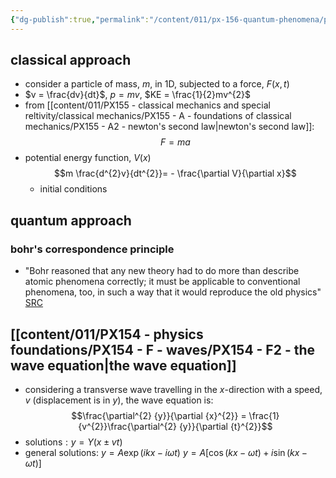 ```yaml
---
{"dg-publish":true,"permalink":"/content/011/px-156-quantum-phenomena/px-156-a-quantum-phenomena/px-156-b-atomic-stucture/px-156-b4-classical-vs-quantum/","created":"2024-11-25T10:50:32.000+00:00","updated":"2024-12-03T17:09:37.941+00:00"}
---
```


## classical approach
- consider a particle of mass, $m$, in 1D, subjected to a force, $F(x,t)$
- $v = \frac{dv}{dt}$, ${} p=mv$, $KE = \frac{1}{2}mv^{2}$
- from [[content/011/PX155 - classical mechanics and special reltivity/classical mechanics/PX155 - A - foundations of classical mechanics/PX155 - A2 - newton's second law\|newton's second law]]: 
$$F=ma$$
- potential energy function, $V(x)$
$$m \frac{d^{2}v}{dt^{2}}= - \frac{\partial V}{\partial x}$$
	+ initial conditions
## quantum approach
### bohr's correspondence principle
- "Bohr reasoned that any new theory had to do more than describe atomic phenomena correctly; it must be applicable to conventional phenomena, too, in such a way that it would reproduce the old physics" [SRC](https://www.britannica.com/science/correspondence-principle#:~:text=Bohr%20reasoned%20that%20any%20new,this%20is%20the%20correspondence%20principle.&text=The%20correspondence%20principle%20applies%20to%20other%20theories%20besides%20quantum%20theory.)
## [[content/011/PX154 - physics foundations/PX154 - F - waves/PX154 - F2 - the wave equation\|the wave equation]]
- considering a transverse wave travelling in the $x$-direction with a speed, $v$ (displacement is  in $y$), the wave equation is: 
$$\frac{\partial^{2} {y}}{\partial {x}^{2}} = \frac{1}{v^{2}}\frac{\partial^{2} {y}}{\partial {t}^{2}}$$
- solutions${} :y= Y(x\pm vt)$
- general solutions: 
	$y= A \exp(ikx-i\omega t)$
	$y = A[\cos(kx-\omega t)+ i\sin(kx-\omega t)]$

